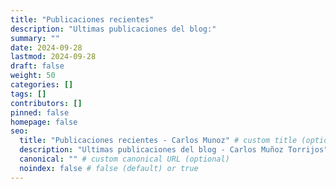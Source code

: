 ```yaml
---
title: "Publicaciones recientes"
description: "Ultimas publicaciones del blog:"
summary: ""
date: 2024-09-28
lastmod: 2024-09-28
draft: false
weight: 50
categories: []
tags: []
contributors: []
pinned: false
homepage: false
seo:
  title: "Publicaciones recientes - Carlos Munoz" # custom title (optional)
  description: "Ultimas publicaciones del blog - Carlos Muñoz Torrijos" # custom description (recommended)
  canonical: "" # custom canonical URL (optional)
  noindex: false # false (default) or true
---
```

